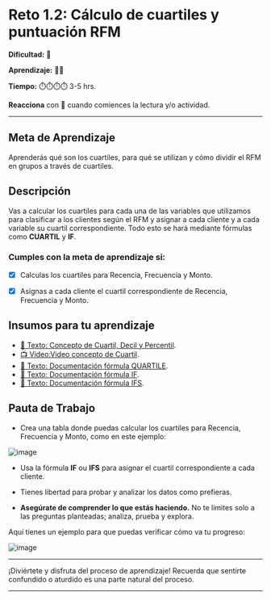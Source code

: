 # Reto 1.2: Cálculo de cuartiles y puntuación RFM

**Dificultad:** 🌻 

**Aprendizaje:** 🍯🍯 

**Tiempo:** ⏱️️⏱️️️⏱️️️⏱️️ 3-5 hrs.

**Reacciona** con 👀 cuando comiences la lectura y/o actividad.

---


## Meta de Aprendizaje

Aprenderás qué son los cuartiles, para qué se utilizan y cómo dividir el RFM en grupos a través de cuartiles.

## Descripción

Vas a calcular los cuartiles para cada una de las variables que utilizamos para clasificar a los clientes según el RFM y asignar a cada cliente y a cada variable su cuartil correspondiente. Todo esto se hará mediante fórmulas como **CUARTIL** y **IF**.

### Cumples con la meta de aprendizaje si:

- [x] Calculas los cuartiles para Recencia, Frecuencia y Monto.
- [x] Asignas a cada cliente el cuartil correspondiente de Recencia, Frecuencia y Monto.



## Insumos para tu aprendizaje

- [📄 Texto: Concepto de Cuartil, Decil y Percentil](https://docs.google.com/document/d/1uF-h0giCJjWO6HjSkVP1pIAM1UG6ar2aaFLARWvHdGg/edit?usp=sharing).
- [📺 Video:Video concepto de Cuartil](https://www.loom.com/share/6d80794b67d14d048dfbf112e67e4a79?sid=dad30d47-6aca-400e-8a40-db990f68a311).
- [📄 Texto: Documentación fórmula QUARTILE](https://support.google.com/docs/answer/3094041?hl=es).
- [📄 Texto: Documentación fórmula IF](https://support.google.com/docs/answer/3093364?hl=es).
- [📄 Texto: Documentación fórmula IFS](https://support.google.com/docs/answer/7014145?hl=es).



## Pauta de Trabajo

- Crea una tabla donde puedas calcular los cuartiles para Recencia, Frecuencia y Monto, como en este ejemplo:

![image](https://raw.githubusercontent.com/Laboratoria/digitaljumpstart-curriculum/main/TRACKS/DAT/00_assets/ejemplo_cuartil.png)


- Usa la fórmula **IF** ou **IFS** para asignar el cuartil correspondiente a cada cliente.

- Tienes libertad para probar y analizar los datos como prefieras.

- **Asegúrate de comprender lo que estás haciendo.** No te limites solo a las preguntas planteadas; analiza, prueba y explora.

Aquí tienes un ejemplo para que puedas verificar cómo va tu progreso:

![image](https://raw.githubusercontent.com/Laboratoria/digitaljumpstart-curriculum/main/TRACKS/DAT/00_assets/image_solucion_rfm.png)

---

¡Diviértete y disfruta del proceso de aprendizaje! Recuerda que sentirte confundido o aturdido es una parte natural del proceso.

---

